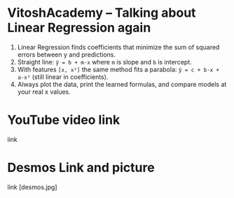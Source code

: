 # VitoshAcademy – Talking about Linear Regression again
1) Linear Regression finds coefficients that minimize the sum of squared errors between y and predictions.
2) Straight line: `ŷ = b + m·x` where `m` is slope and `b` is intercept.
3) With features `[x, x²]` the same method fits a parabola: `ŷ = c + b·x + a·x²` (still linear in coefficients).
4) Always plot the data, print the learned formulas, and compare models at your real x values.


# YouTube video link
link

# Desmos Link and picture
link
[desmos.jpg]
